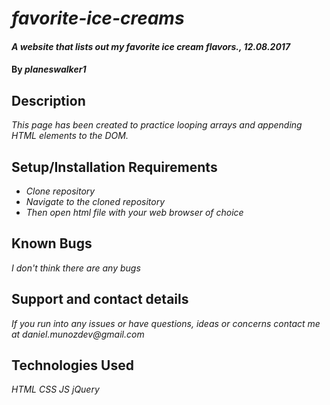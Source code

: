 # _favorite-ice-creams_

#### _A website that lists out my favorite ice cream flavors., 12.08.2017_

#### By _**planeswalker1**_

## Description

_This page has been created to practice looping arrays and appending HTML elements to the DOM._

## Setup/Installation Requirements

* _Clone repository_
* _Navigate to the cloned repository_
* _Then open html file with your web browser of choice_

## Known Bugs

_I don't think there are any bugs_

## Support and contact details

_If you run into any issues or have questions, ideas or concerns contact me at daniel.munozdev@gmail.com_

## Technologies Used

_HTML_
_CSS_
_JS_
_jQuery_
